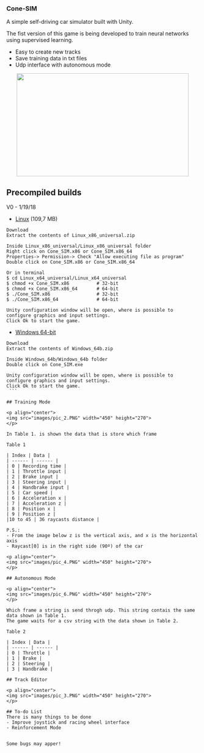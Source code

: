 ### Cone-SIM
A simple self-driving car simulator built with Unity.

The fist version of this game is being developed to train neural networks using supervised learning.

  - Easy to create new tracks
  - Save training data in txt files
  - Udp interface with autonomous mode

<p align="center">
<img src="images/pic_5.PNG" width="450" height="270">
</p>

## Precompiled builds

V0 - 1/19/18
  - [Linux](https://drive.google.com/open?id=1H92uKw3k1OTCE58SPFoQ247ly4FyhGGC) (109,7 MB)
  ```
 Download
 Extract the contents of Linux_x86_universal.zip
 
 Inside Linux_x86_universal/Linux_x86_universal folder
 Right click on Cone_SIM.x86 or Cone_SIM.x86_64
 Properties-> Permission-> Check "Allow executing file as program"
 Double click on Cone_SIM.x86 or Cone_SIM.x86_64
 
 Or in terminal
 $ cd Linux_x64_universal/Linux_x64_universal
 $ chmod +x Cone_SIM.x86          # 32-bit
 $ chmod +x Cone_SIM.x86_64       # 64-bit
 $ ./Cone_SIM.x86                 # 32-bit
 $ ./Cone_SIM.x86_64              # 64-bit
 
 Unity configuration window will be open, where is possible to configure graphics and input settings.
 Click Ok to start the game.
  ```
  
  - [Windows 64-bit](https://drive.google.com/open?id=13OlOGZzfnkzZZPYdxJ5oKztiSti_O4Sq)
  ```
  Download
  Extract the contents of Windows_64b.zip
    
  Inside Windows_64b/Windows_64b folder
  Double click on Cone_SIM.exe
    
  Unity configuration window will be open, where is possible to configure graphics and input settings.
  Click Ok to start the game.
  ```
  
## Training Mode

<p align="center">
<img src="images/pic_2.PNG" width="450" height="270">
</p>

In Table 1. is shown the data that is store which frame

Table 1

| Index | Data |
| ------ | ------ |
| 0 | Recording time |
| 1 | Throttle input |
| 2 | Brake input |
| 3 | Steering input |
| 4 | Handbrake input |
| 5 | Car speed |
| 6 | Acceleration x |
| 7 | Acceleration z |
| 8 | Position x |
| 9 | Position z |
|10 to 45 | 36 raycasts distance |

P.S.:
  - From the image below z is the vertical axis, and x is the horizontal axis
  - Raycast[0] is in the right side (90º) of the car

<p align="center">
<img src="images/pic_4.PNG" width="450" height="270">
</p>

## Autonomous Mode

<p align="center">
<img src="images/pic_6.PNG" width="450" height="270">
</p>

Which frame a string is send throgh udp. This string contais the same data shown in Table 1.
The game waits for a csv string with the data shown in Table 2.

Table 2

| Index | Data |
| ------ | ------ |
| 0 | Throttle |
| 1 | Brake |
| 2 | Steering |
| 3 | Handbrake |

## Track Editor

<p align="center">
<img src="images/pic_3.PNG" width="450" height="270">
</p>

## To-do List
There is many things to be done
  - Improve joystick and racing wheel interface
  - Reinforcement Mode


Some bugs may apper!

